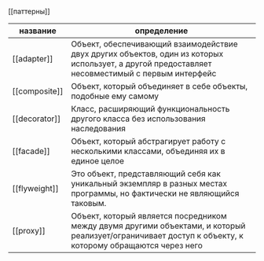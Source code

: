 [[паттерны]]

| название          | определение                                                                                                                                     |
| ----------------- | ----------------------------------------------------------------------------------------------------------------------------------------------- |
| [[adapter]] | Объект, обеспечивающий взаимодействие двух других объектов, один из которых использует, а другой предоставляет несовместимый с первым интерфейс |
| [[composite]]         | Объект, который объединяет в себе объекты, подобные ему самому                                                                                  |
| [[decorator]]         | Класс, расширяющий функциональность другого класса без использования наследования                                                               |
| [[facade]]            | Объект, который абстрагирует работу с несколькими классами, объединяя их в единое целое                                                         |
| [[flyweight]]         | Это объект, представляющий себя как уникальный экземпляр в разных местах программы, но фактически не являющийся таковым.                        |
|    [[proxy]]                  |             Объект, который является посредником между двумя другими объектами, и который реализует/ограничивает доступ к объекту, к которому обращаются через него                                                                                                                                       |
